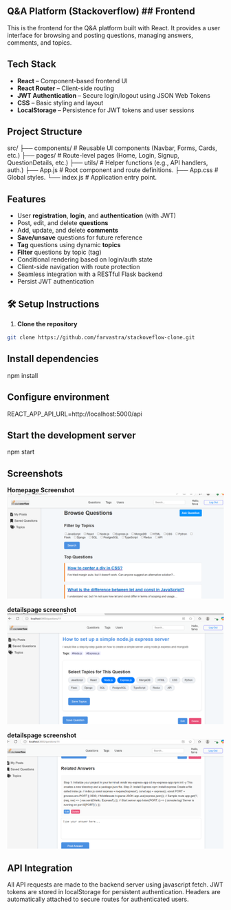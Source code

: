 
## Q&A Platform (Stackoverflow)  ## Frontend
This is the frontend for the Q&A platform built with React. It provides a user interface for browsing and posting questions, managing answers, comments, and topics.

## Tech Stack

- **React** – Component-based frontend UI
- **React Router** – Client-side routing
- **JWT Authentication** – Secure login/logout using JSON Web Tokens
- **CSS** – Basic styling and layout
- **LocalStorage** – Persistence for JWT tokens and user sessions

## Project Structure

src/
├── components/ # Reusable UI components (Navbar, Forms, Cards, etc.)
├── pages/ # Route-level pages (Home, Login, Signup, QuestionDetails, etc.)
├── utils/ # Helper functions (e.g., API handlers, auth.)
├── App.js # Root component and route definitions.
├── App.css # Global styles.
└── index.js # Application entry point.


## Features

- User **registration**, **login**, and **authentication** (with JWT)
- Post, edit, and delete **questions**
- Add, update, and delete **comments**
- **Save/unsave** questions for future reference
- **Tag** questions using dynamic **topics**
- **Filter** questions by topic (tag)
- Conditional rendering based on login/auth state
- Client-side navigation with route protection
- Seamless integration with a RESTful Flask backend
- Persist JWT authentication


## 🛠️ Setup Instructions

1. **Clone the repository**

```bash
git clone https://github.com/farvastra/stackoveflow-clone.git
```
## Install dependencies
npm install

## Configure environment
REACT_APP_API_URL=http://localhost:5000/api

## Start the development server
npm start

## Screenshots

**Homepage Screenshot**  ![Homepage](public/homepage.png)

**detailspage screenshot** ![QuestionDetailsPage](public/questiondetailpage.png)

**detailspage screenshot** ![QuestionDetailsPage](public/questiondetailpage-2.png)


## API Integration
All API requests are made to the backend server using javascript fetch. 
JWT tokens are stored in localStorage for persistent authentication.
Headers are automatically attached to secure routes for authenticated users.

